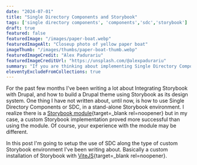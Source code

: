 ```yaml
---
date: "2024-07-01"
title: "Single Directory Components and Storybook"
tags: ['single directory components', 'components','sdc','storybook']
draft: true
featured: false
featuredImage: "/images/paper-boat.webp"
featuredImageAlt: "Closeup photo of yellow paper boat"
imageThumb: "/images/thumbs/paper-boat-thumb.webp"
featuredImageCredit: "Alex Padurariu"
featuredImageCreditUrl: "https://unsplash.com/@alexpadurariu"
summary: "If you are thinking about implementing Single Directory Components, or SDC, in a custom Storybook environment, read on."
eleventyExcludeFromCollections: true
---
```


For the past few months I've been writing a lot about Integrating Storybook with Drupal, and how to build a Drupal theme using Storybook as its design system. One thing I have not written about, until now, is how to use Single Directory Components or SDC, in a stand-alone Storybook environment. I realize there is a [Storybook module](https://drupal.org/project/sdc){target=_blank rel=noopener} but in my case, a custom Storybook implementation proved more successful than using the module. Of course, your experience with the module may be different.

In this post I'm going to setup the use of SDC along the type of custom Storybook environment I've been writing about. Basically a custom installation of Storybook with [ViteJS](https://vitejs.dev/){target=_blank rel=noopener}.
